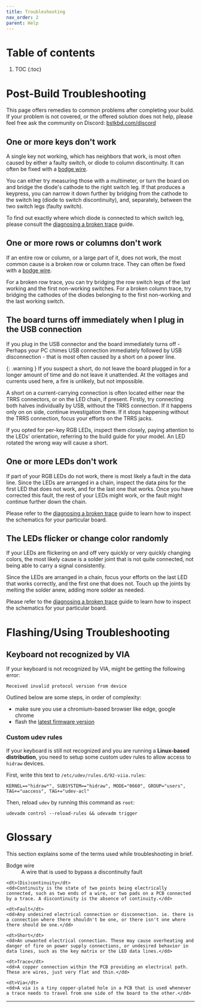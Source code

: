 ```yaml
---
title: Troubleshooting
nav_order: 2
parent: Help
---
```


# Table of contents

1. TOC
{:toc}

# Post-Build Troubleshooting

This page offers remedies to common problems after completing your build. If your problem is not covered, or the offered solution does not help, please feel free ask the community on Discord: [bstkbd.com/discord][discord]

## One or more keys don't work

A single key not working, which has neighbors that work, is most often caused by either a faulty switch, or diode to column discontinuity. It can often be fixed with a [bodge wire][Bodge wire].

You can either try measuring those with a multimeter, or turn the board on and bridge the diode's cathode to the right switch leg. If that produces a keypress, you can narrow it down further by bridging from the cathode to the switch leg (diode to switch discontinuity), and, separately, between the two switch legs (faulty switch).

To find out exactly where which diode is connected to which switch leg, please consult the [diagnosing a broken trace](./diagnose_broken_trace.html#inspect-the-schematics) guide.

## One or more rows or columns don't work

If an entire row or column, or a large part of it, does not work, the most common cause is a broken row or column trace. They can often be fixed with a [bodge wire][Bodge wire].

For a broken row trace, you can try bridging the row switch legs of the last working and the first non-working switches. For a broken column trace, try bridging the cathodes of the diodes belonging to the first non-working and the last working switch.

## The board turns off immediately when I plug in the USB connection

If you plug in the USB connector and the board immediately turns off - Perhaps your PC chimes USB connection immediately followed by USB disconnection - that is most often caused by a short on a power line.

{: .warning }
If you suspect a short, do not leave the board plugged in for a longer amount of time and do not leave it unattended. At the voltages and currents used here, a fire is unlikely, but not impossible.

A short on a current-carrying connection is often located either near the TRRS connectors, or on the LED chain, if present. Firstly, try connecting both halves individually by USB, without the TRRS connection. If it happens only on on side, continue investigation there. If it stops happening without the TRRS connection, focus your efforts on the TRRS jacks.

If you opted for per-key RGB LEDs, inspect them closely, paying attention to the LEDs' orientation, referring to the build guide for your model. An LED rotated the wrong way will cause a short.

## One or more LEDs don't work

If part of your RGB LEDs do not work, there is most likely a fault in the data line. Since the LEDs are arranged in a chain, inspect the data pins for the first LED that does not work, and for the last one that works. Once you have corrected this fault, the rest of your LEDs might work, or the fault might continue further down the chain.

Please refer to the [diagnosing a broken trace](./diagnose_broken_trace.html#inspect-the-schematics) guide to learn how to inspect the schematics for your particular board.

## The LEDs flicker or change color randomly

If your LEDs are flickering on and off very quickly or very quickly changing colors, the most likely cause is a solder joint that is not quite connected, not being able to carry a signal consistently.

Since the LEDs are arranged in a chain, focus your efforts on the last LED that works correctly, and the first one that does not. Touch up the joints by melting the solder anew, adding more solder as needed.

Please refer to the [diagnosing a broken trace](./diagnose_broken_trace.html#inspect-the-schematics) guide to learn how to inspect the schematics for your particular board.

# Flashing/Using Troubleshooting

## Keyboard not recognized by VIA

If your keyboard is not recognized by VIA, might be getting the following error:

```
Received invalid protocol version from device
```

Outlined below are some steps, in order of complexity:
- make sure you use a chromium-based browser like edge, google chrome
- flash the [latest firmware version](https://github.com/Bastardkb/bastardkb-qmk/releases/latest)

### Custom udev rules

If your keyboard is still not recognized and you are running a **Linux-based distribution**, you need to setup some custom udev rules to allow access to `hidraw` devices.

First, write this text to `/etc/udev/rules.d/92-viia.rules`:

```
KERNEL=="hidraw*", SUBSYSTEM=="hidraw", MODE="0660", GROUP="users", TAG+="uaccess", TAG+="udev-acl"
```

Then, reload `udev` by running this command as `root`:

```
udevadm control --reload-rules && udevadm trigger
```

# Glossary

This section explains some of the terms used while troubleshooting in brief.
<dl>
    <dt>Bodge wire</dt>
    <dd>A wire that is used to bypass a discontinuity fault</dd>

    <dt>(Dis)continuity</dt>
    <dd>Continuity is the state of two points being electrically connected, such as two ends of a wire, or two pads on a PCB connected by a trace. A discontinuity is the absence of continuity.</dd>
    
    <dt>Fault</dt>
    <dd>Any undesired electrical connection or disconnection. ie. there is a connection where there shouldn't be one, or there isn't one where there should be one.</dd>
    
    <dt>Short</dt>
    <dd>An unwanted electrical connection. These may cause overheating and danger of fire on power supply connections, or undesired behavior in data lines, such as the key matrix or the LED data lines.</dd>
    
    <dt>Trace</dt>
    <dd>A copper connection within the PCB providing an electrical path. These are wires, just very flat and thin.</dd>
    
    <dt>Via</dt>
    <dd>A via is a tiny copper-plated hole in a PCB that is used whenever a trace needs to travel from one side of the board to the other.</dd>
</dl>

----

[Bodge wire]: {{site.baseurl}}/help/bodge_wiring.html
[discord]: https://www.bstkbd.com/discord
